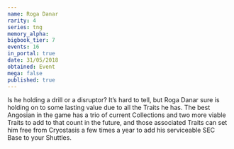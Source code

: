 ```yaml
---
name: Roga Danar
rarity: 4
series: tng
memory_alpha:
bigbook_tier: 7
events: 16
in_portal: true
date: 31/05/2018
obtained: Event
mega: false
published: true
---
```


Is he holding a drill or a disruptor? It’s hard to tell, but Roga Danar sure is holding on to some lasting value due to all the Traits he has. The best Angosian in the game has a trio of current Collections and two more viable Traits to add to that count in the future, and those associated Traits can set him free from Cryostasis a few times a year to add his serviceable SEC Base to your Shuttles.
